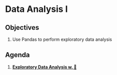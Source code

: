 <!---
{"next":"Lectures/Lecture16.md","title":"Data Analysis I"}
-->

# Data Analysis I


## Objectives

1. Use Pandas to perform exploratory data analysis


## Agenda

1. **[Exploratory Data Analysis w. 🐼](../Topics/preprocessing.html)**